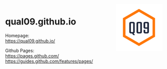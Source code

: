 <img src="gfx/q09-raster.png" align="right" width="150" height="150" >

# qual09.github.io

Homepage:  
https://qual09.github.io/

Github Pages:  
https://pages.github.com/  
https://guides.github.com/features/pages/  

<!-- --- -->

<!-- ![Logo](gfx/q09-raster.png)  -->

